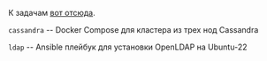 К задачам [вот отсюда](https://github.com/PeacockTeam/new-job/tree/master).

`cassandra` -- Docker Compose для кластера из трех нод Cassandra

`ldap` -- Ansible плейбук для установки OpenLDAP на Ubuntu-22
